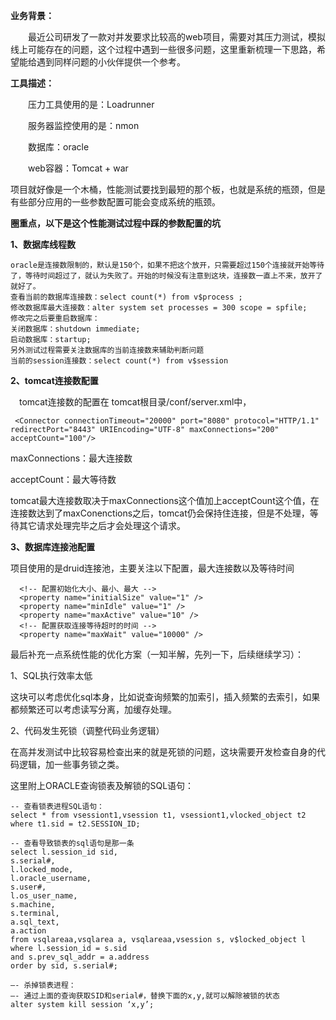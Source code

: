 **业务背景：**

　　最近公司研发了一款对并发要求比较高的web项目，需要对其压力测试，模拟线上可能存在的问题，这个过程中遇到一些很多问题，这里重新梳理一下思路，希望能给遇到同样问题的小伙伴提供一个参考。

**工具描述：**

　　压力工具使用的是：Loadrunner

　　服务器监控使用的是：nmon

　　数据库：oracle

　　web容器：Tomcat + war 

 

项目就好像是一个木桶，性能测试要找到最短的那个板，也就是系统的瓶颈，但是有些部分应用的一些参数配置可能会变成系统的瓶颈。

**圈重点，以下是这个性能测试过程中踩的参数配置的坑**

**1、数据库线程数**

```
oracle是连接数限制的，默认是150个，如果不把这个放开，只需要超过150个连接就开始等待了，等待时间超过了，就认为失败了。开始的时候没有注意到这块，连接数一直上不来，放开了就好了。
查看当前的数据库连接数：select count(*) from v$process ; 
修改数据库最大连接数：alter system set processes = 300 scope = spfile;
修改完之后要重启数据库：
关闭数据库：shutdown immediate;
启动数据库：startup;
另外测试过程需要关注数据库的当前连接数来辅助判断问题
当前的session连接数：select count(*) from v$session

```

**2、tomcat连接数配置**

　tomcat连接数的配置在 tomcat根目录/conf/server.xml中，

```
 <Connector connectionTimeout="20000" port="8080" protocol="HTTP/1.1" redirectPort="8443" URIEncoding="UTF-8" maxConnections="200" acceptCount="100"/>
```

  maxConnections：最大连接数

  acceptCount：最大等待数

  tomcat最大连接数取决于maxConnections这个值加上acceptCount这个值，在连接数达到了maxConenctions之后，tomcat仍会保持住连接，但是不处理，等待其它请求处理完毕之后才会处理这个请求。

**3、数据库连接池配置**

  项目使用的是druid连接池，主要关注以下配置，最大连接数以及等待时间

```
  <!-- 配置初始化大小、最小、最大 --> 
  <property name="initialSize" value="1" /> 
  <property name="minIdle" value="1" /> 
  <property name="maxActive" value="10" />
  <!-- 配置获取连接等待超时的时间 --> 
  <property name="maxWait" value="10000" />
```

 

最后补充一点系统性能的优化方案（一知半解，先列一下，后续继续学习）：

1、SQL执行效率太低

这块可以考虑优化sql本身，比如说查询频繁的加索引，插入频繁的去索引，如果都频繁还可以考虑读写分离，加缓存处理。

2、代码发生死锁（调整代码业务逻辑）

在高并发测试中比较容易检查出来的就是死锁的问题，这块需要开发检查自身的代码逻辑，加一些事务锁之类。

这里附上ORACLE查询锁表及解锁的SQL语句：

```
-- 查看锁表进程SQL语句：
select * from vsessiont1,vsession t1, vsessiont1,vlocked_object t2 where t1.sid = t2.SESSION_ID;

-- 查看导致锁表的sql语句是那一条
select l.session_id sid,
s.serial#,
l.locked_mode,
l.oracle_username,
s.user#,
l.os_user_name,
s.machine,
s.terminal,
a.sql_text,
a.action
from vsqlareaa,vsqlarea a, vsqlareaa,vsession s, v$locked_object l
where l.session_id = s.sid
and s.prev_sql_addr = a.address
order by sid, s.serial#;

–- 杀掉锁表进程：
–- 通过上面的查询获取SID和serial#，替换下面的x,y,就可以解除被锁的状态
alter system kill session ‘x,y’;
```